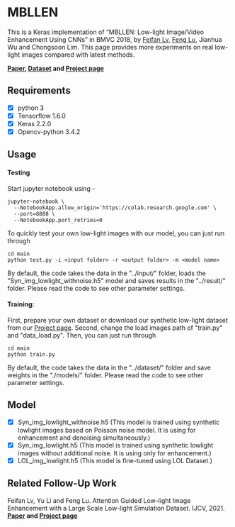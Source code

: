 # MBLLEN

This is a Keras implementation of “MBLLEN: Low-light Image/Video Enhancement Using CNNs” in BMVC 2018, by [Feifan Lv](https://lvfeifan.github.io/), [Feng Lu](http://shi.buaa.edu.cn/lufeng/), Jianhua Wu and Chongsoon Lim. This page provides more experiments on real low-light images compared with latest methods.

**[Paper](http://bmvc2018.org/contents/papers/0700.pdf), [Dataset](https://drive.google.com/file/d/1U1hyvVktYEoK_3cdcbWNaJ1WDft2mLRl/view?usp=sharing) and [Project page](http://phi-ai.buaa.edu.cn/project/MBLLEN/index.htm)**

## Requirements ##

- [x] python 3  
- [x] Tensorflow 1.6.0
- [x] Keras 2.2.0
- [x] Opencv-python 3.4.2

## Usage ##

#### Testing
Start jupyter notebook using - 
```
jupyter-notebook \
  --NotebookApp.allow_origin='https://colab.research.google.com' \
  --port=8888 \
  --NotebookApp.port_retries=0
```
To quickly test your own low-light images with our model, you can just run through

```shell
cd main
python test.py -i <input folder> -r <output folder> -m <model name>
```

By default, the code takes the data in the "../input/" folder, loads the "Syn_img_lowlight_withnoise.h5" model and saves results in the "../result/" folder.  Please read the code to see other parameter settings. 

#### Training:

First, prepare your own dataset or download our synthetic low-light dataset from our [Project page](http://phi-ai.org/project/MBLLEN/default.htm). Second, change the load images path of "train.py" and "data_load.py". Then, you can just run through

```shell
cd main
python train.py
```

By default, the code takes the data in the "../dataset/" folder and save weights in the "./models/" folder. Please read the code to see other parameter settings.


## Model

- [x] Syn_img_lowlight_withnoise.h5  (This model is trained using synthetic lowlight images based on Poisson noise model. It is using for enhancement and denoising simultaneously.)
- [x] Syn_img_lowlight.h5  (This model is trained using synthetic lowlight images without additional noise. It is using only for enhancement.)
- [x] LOL_img_lowlight.h5  (This model is fine-tuned using LOL Dataset.)

## Related Follow-Up Work

Feifan Lv, Yu Li and Feng Lu. Attention Guided Low-light Image Enhancement with a Large Scale Low-light Simulation Dataset. IJCV, 2021. **[Paper](https://arxiv.org/abs/1908.00682) and [Project page](http://phi-ai.buaa.edu.cn/project/AgLLNet/index.htm)**

